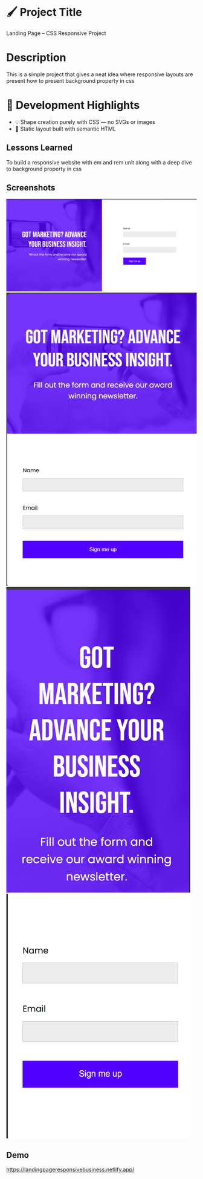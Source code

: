 
# 🖌️ Project Title

Landing Page – CSS Responsive Project

# Description 

This is a simple project that gives a neat idea where responsive layouts are present how to present background property in css 

# 🧠 Development Highlights

- 💡 Shape creation purely with CSS — no SVGs or images
- 📄 Static layout built with semantic HTML


## Lessons Learned

To build a responsive website with em and rem unit along with a deep dive to background property in css


## Screenshots

<img src = "./FinalScreenshots/image1.png" alt="Desktop" />
<br/>
<img src = "./FinalScreenshots/image2.png" alt="Tablet" />
<br/>
<img src = "./FinalScreenshots/image3.png" alt="Mobile1" />
<br/>
<img src = "./FinalScreenshots/image4.png" alt="Mobile2" />
<br/>

## Demo
https://landingpageresponsivebusiness.netlify.app/


